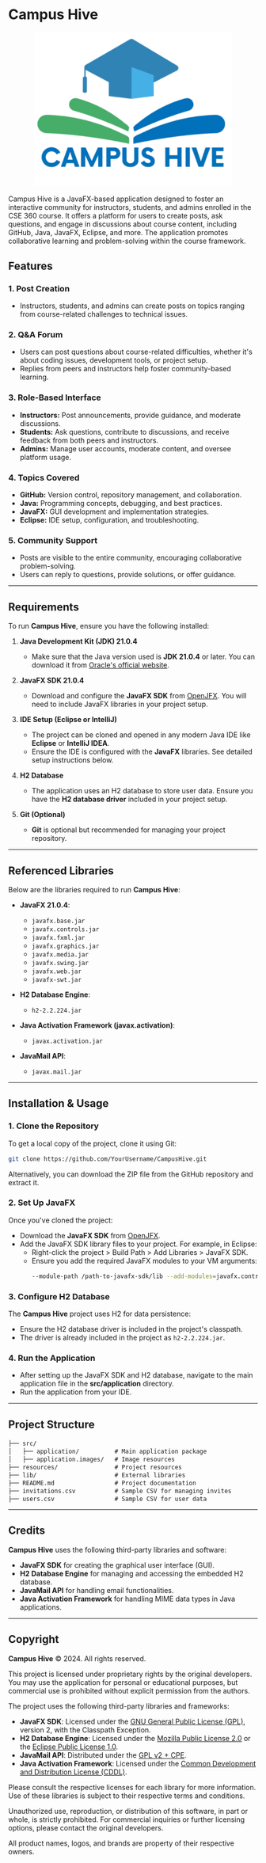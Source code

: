 # Campus Hive

<p align="center">
 <img src="images/CampusHive_Logo.png" alt="CampusHive Logo" width="400"/>
</p>

Campus Hive is a JavaFX-based application designed to foster an interactive community for instructors, students, and admins enrolled in the CSE 360 course. It offers a platform for users to create posts, ask questions, and engage in discussions about course content, including GitHub, Java, JavaFX, Eclipse, and more. The application promotes collaborative learning and problem-solving within the course framework.

## Features

### 1. **Post Creation**
- Instructors, students, and admins can create posts on topics ranging from course-related challenges to technical issues.
  
### 2. **Q&A Forum**
- Users can post questions about course-related difficulties, whether it's about coding issues, development tools, or project setup.
- Replies from peers and instructors help foster community-based learning.

### 3. **Role-Based Interface**
- **Instructors:** Post announcements, provide guidance, and moderate discussions.
- **Students:** Ask questions, contribute to discussions, and receive feedback from both peers and instructors.
- **Admins:** Manage user accounts, moderate content, and oversee platform usage.

### 4. **Topics Covered**
- **GitHub:** Version control, repository management, and collaboration.
- **Java:** Programming concepts, debugging, and best practices.
- **JavaFX:** GUI development and implementation strategies.
- **Eclipse:** IDE setup, configuration, and troubleshooting.

### 5. **Community Support**
- Posts are visible to the entire community, encouraging collaborative problem-solving.
- Users can reply to questions, provide solutions, or offer guidance.

---

## Requirements

To run **Campus Hive**, ensure you have the following installed:

1. **Java Development Kit (JDK) 21.0.4**
   - Make sure that the Java version used is **JDK 21.0.4** or later. You can download it from [Oracle's official website](https://www.oracle.com/java/technologies/javase-downloads.html).

2. **JavaFX SDK 21.0.4**
   - Download and configure the **JavaFX SDK** from [OpenJFX](https://openjfx.io). You will need to include JavaFX libraries in your project setup.

3. **IDE Setup (Eclipse or IntelliJ)**
   - The project can be cloned and opened in any modern Java IDE like **Eclipse** or **IntelliJ IDEA**.
   - Ensure the IDE is configured with the **JavaFX** libraries. See detailed setup instructions below.

4. **H2 Database**
   - The application uses an H2 database to store user data. Ensure you have the **H2 database driver** included in your project setup.

5. **Git (Optional)**
   - **Git** is optional but recommended for managing your project repository.

---

## Referenced Libraries

Below are the libraries required to run **Campus Hive**:

- **JavaFX 21.0.4**:
  - `javafx.base.jar`
  - `javafx.controls.jar`
  - `javafx.fxml.jar`
  - `javafx.graphics.jar`
  - `javafx.media.jar`
  - `javafx.swing.jar`
  - `javafx.web.jar`
  - `javafx-swt.jar`

- **H2 Database Engine**:
  - `h2-2.2.224.jar`

- **Java Activation Framework (javax.activation)**:
  - `javax.activation.jar`

- **JavaMail API**:
  - `javax.mail.jar`

---

## Installation & Usage

### 1. Clone the Repository
To get a local copy of the project, clone it using Git:

```bash
git clone https://github.com/YourUsername/CampusHive.git
```

Alternatively, you can download the ZIP file from the GitHub repository and extract it.

### 2. Set Up JavaFX
Once you've cloned the project:

- Download the **JavaFX SDK** from [OpenJFX](https://openjfx.io/).
- Add the JavaFX SDK library files to your project. For example, in Eclipse:
  - Right-click the project > Build Path > Add Libraries > JavaFX SDK.
  - Ensure you add the required JavaFX modules to your VM arguments:
    ```bash
    --module-path /path-to-javafx-sdk/lib --add-modules=javafx.controls,javafx.fxml
    ```

### 3. Configure H2 Database
The **Campus Hive** project uses H2 for data persistence:

- Ensure the H2 database driver is included in the project's classpath.
- The driver is already included in the project as `h2-2.2.224.jar`.

### 4. Run the Application
- After setting up the JavaFX SDK and H2 database, navigate to the main application file in the **src/application** directory.
- Run the application from your IDE.

---

## Project Structure

```
├── src/
│   ├── application/          # Main application package
│   ├── application.images/   # Image resources
├── resources/                # Project resources
├── lib/                      # External libraries
├── README.md                 # Project documentation
├── invitations.csv           # Sample CSV for managing invites
├── users.csv                 # Sample CSV for user data
```

---

## Credits

**Campus Hive** uses the following third-party libraries and software:

- **JavaFX SDK** for creating the graphical user interface (GUI).
- **H2 Database Engine** for managing and accessing the embedded H2 database.
- **JavaMail API** for handling email functionalities.
- **Java Activation Framework** for handling MIME data types in Java applications.

---

## Copyright

**Campus Hive** © 2024. All rights reserved.

This project is licensed under proprietary rights by the original developers. You may use the application for personal or educational purposes, but commercial use is prohibited without explicit permission from the authors.

The project uses the following third-party libraries and frameworks:

- **JavaFX SDK**: Licensed under the [GNU General Public License (GPL)](https://openjdk.java.net/legal/gplv2+ce.html), version 2, with the Classpath Exception.
- **H2 Database Engine**: Licensed under the [Mozilla Public License 2.0](https://www.h2database.com/html/license.html) or the [Eclipse Public License 1.0](https://www.h2database.com/html/license.html).
- **JavaMail API**: Distributed under the [GPL v2 + CPE](https://javaee.github.io/javamail/).
- **Java Activation Framework**: Licensed under the [Common Development and Distribution License (CDDL)](https://opensource.org/licenses/CDDL-1.0).

Please consult the respective licenses for each library for more information. Use of these libraries is subject to their respective terms and conditions.

Unauthorized use, reproduction, or distribution of this software, in part or whole, is strictly prohibited. For commercial inquiries or further licensing options, please contact the original developers.

All product names, logos, and brands are property of their respective owners.
